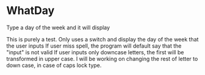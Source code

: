 # WhatDay
Type a day of the week and it will display

This is purely a test.
Only uses a switch and display the day of the week that the user inputs
If user miss spell, the program will default say that the "input" is not valid
If user inputs only downcase letters, the first will be transformed in upper case.
I will be working on changing the rest of letter to down case, in case of caps lock type.
